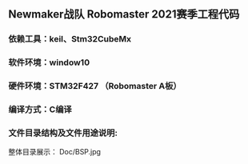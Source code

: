 ## Newmaker战队 Robomaster 2021赛季工程代码

### 依赖工具：keil、Stm32CubeMx

### 软件环境：window10 

### 硬件环境：STM32F427 （Robomaster A板）

### 编译方式：C编译

### 文件目录结构及文件用途说明:
整体目录展示：
Doc/BSP.jpg

